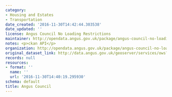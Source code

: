 ```yaml
---
category:
- Housing and Estates
- Transportation
date_created: '2016-11-30T14:42:44.303538'
date_updated: ''
license: Angus Council No Loading Restrictions
maintainer: http://opendata.angus.gov.uk/package/angus-council-no-loading-restrictions
notes: <p>ckan API</p>
organization: http://opendata.angus.gov.uk/package/angus-council-no-loading-restrictions
original_dataset_link: http://data.angus.gov.uk/geoserver/services/ows?service=WFS&version=1.0.0&request=GetFeature&typeName=services:no_loading&outputFormat=application%2Fjson&srsName=EPSG:3857
records: null
resources:
- format: ''
  name: ''
  url: '2016-11-30T14:40:19.295930'
schema: default
title: Angus Council
---
```

